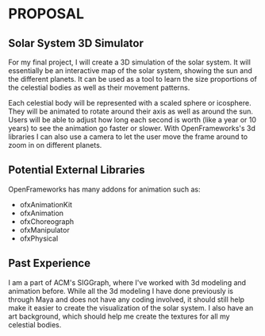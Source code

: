# PROPOSAL
## Solar System 3D Simulator
For my final project, I will create a 3D simulation of the solar system. It will essentially be an interactive map of the solar system, showing the sun and the different planets. It can be used as a tool to learn the size proportions of the celestial bodies as well as their movement patterns. 

Each celestial body will be represented with a scaled sphere or icosphere. They will be animated to rotate around their axis as well as around the sun. Users will be able to adjust how long each second is worth (like a year or 10 years) to see the animation go faster or slower. With OpenFrameworks's 3d libraries I can also use a camera to let the user move the frame around to zoom in on different planets.

## Potential External Libraries
OpenFrameworks has many addons for animation such as:
* ofxAnimationKit
* ofxAnimation
* ofxChoreograph
* ofxManipulator
* ofxPhysical


## Past Experience
I am a part of ACM's SIGGraph, where I've worked with 3d modeling and animation before. While all the 3d modeling I have done previously is through Maya and does not have any coding involved, it should still help make it easier to create the visualization of the solar system. I also have an art background, which should help me create the textures for all my celestial bodies.
